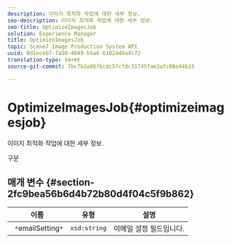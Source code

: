 ```yaml
---
description: 이미지 최적화 작업에 대한 세부 정보.
seo-description: 이미지 최적화 작업에 대한 세부 정보.
seo-title: OptimizeImagesJob
solution: Experience Manager
title: OptimizeImagesJob
topic: Scene7 Image Production System API
uuid: 8d1eceb7-fa50-4649-b5a6-6102449a4c72
translation-type: tm+mt
source-git-commit: 7bc7b3a86fbcdc57cfdc31745fae3afc06e44b15

---
```



# OptimizeImagesJob{#optimizeimagesjob}

이미지 최적화 작업에 대한 세부 정보.

구문

## 매개 변수 {#section-2fc9bea56b6d4b72b80d4f04c5f9b862}

| 이름 | 유형 | 설명 |
|---|---|---|
| ` *`emailSetting`*` | `xsd:string` | 이메일 설정 필드입니다. |

